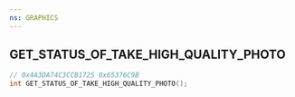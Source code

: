 ```yaml
---
ns: GRAPHICS
---
```

## GET_STATUS_OF_TAKE_HIGH_QUALITY_PHOTO

```c
// 0x4A3DA74C3CCB1725 0x65376C9B
int GET_STATUS_OF_TAKE_HIGH_QUALITY_PHOTO();
```

